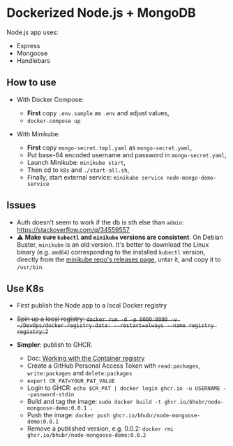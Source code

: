 # Dockerized Node.js + MongoDB

Node.js app uses:

* Express
* Mongoose
* Handlebars

## How to use

* With Docker Compose:
    * **First** copy `.env.sample` as `.env` and adjust values,
    * `docker-compose up`
* With Minikube:

    * **First** copy `mongo-secret.tmpl.yaml` as `mongo-secret.yaml`,
    * Put base-64 encoded username and password in `mongo-secret.yaml`,
    * Launch Minikube: `minikube start`,
    * Then cd to `k8s` and `./start-all.sh`,
    * Finally, start external service: `minikube service node-mongo-demo-service`

## Issues

* Auth doesn't seem to work if the db is sth else than `admin`: <https://stackoverflow.com/q/34559557>
* :warning: **Make sure `kubectl` and `minikube` versions are consistent**. On Debian Buster, `minikube` is an old version. It's better to download the Linux binary (e.g. `amd64`) corresponding to the installed `kubectl` version, directly from the [minikube repo's releases page](https://github.com/kubernetes/minikube/releases), untar it, and copy it to `/usr/bin`.

## Use K8s

* First publish the Node app to a local Docker registry
* ~~Spin up a local registry: `docker run -d -p 8000:8000 -v ~/DevOps/docker-registry-data: --restart=always --name registry registry:2`~~
* **Simpler**: publish to GHCR.

    * Doc: [Working with the Container registry](https://docs.github.com/en/packages/working-with-a-github-packages-registry/working-with-the-container-registry)
    * Create a GitHub Personal Access Token with `read:packages`, `write:packages` and `delete:packages`
    * `export CR_PAT=YOUR_PAT_VALUE`
    * Login to GHCR: `echo $CR_PAT | docker login ghcr.io -u USERNAME --password-stdin`
    * Build and tag the image: `sudo docker build -t ghcr.io/bhubr/node-mongoose-demo:0.0.1 .`
    * Push the image: `docker push ghcr.io/bhubr/node-mongoose-demo:0.0.1`
    * Remove a published version, e.g. 0.0.2: `docker rmi  ghcr.io/bhubr/node-mongoose-demo:0.0.2`
